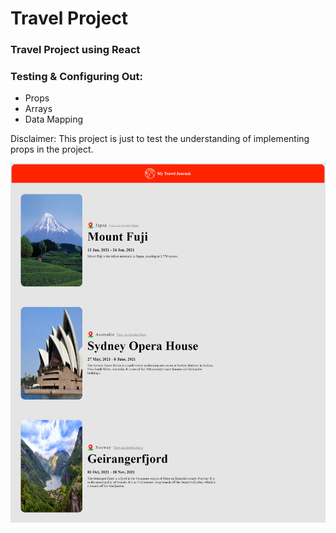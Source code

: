 # Travel Project
### Travel Project using React 
### Testing & Configuring Out:
- Props
- Arrays
- Data Mapping

Disclaimer: This project is just to test the understanding of implementing props in the project.

![Alt text](image.png)